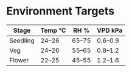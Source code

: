 ﻿# Environment Targets

| Stage     | Temp °C | RH % | VPD kPa |
|-----------|---------|------|---------|
| Seedling  | 24–26   | 65–75| 0.6–0.9 |
| Veg       | 24–26   | 55–65| 0.8–1.2 |
| Flower    | 22–25   | 45–55| 1.2–1.6 |
